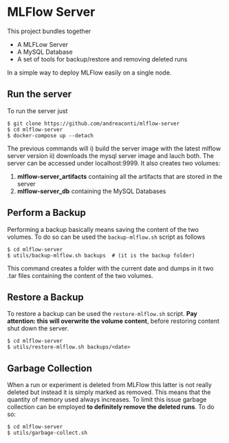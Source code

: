# MLFlow Server

This project bundles together

- A MLFLow Server
- A MySQL Database
- A set of tools for backup/restore and removing deleted runs

In a simple way to deploy MLFlow easily on a single node.

## Run the server

To run the server just

```
$ git clone https://github.com/andreaconti/mlflow-server
$ cd mlflow-server
$ docker-compose up --detach
```

The previous commands will i) build the server image with the latest mlflow server version ii) downloads the mysql server image and lauch both. The server can be accessed under localhost:9999. It also creates two volumes:

1. **mlflow-server_artifacts** containing all the artifacts that are stored in the server
2. **mlflow-server_db** containing the MySQL Databases

## Perform a Backup

Performing a backup basically means saving the content of the two volumes. To do so can be used the `backup-mlflow.sh` script as follows

```
$ cd mlflow-server
$ utils/backup-mlflow.sh backups  # (it is the backup folder)
```

This command creates a folder with the current date and dumps in it two .tar files containing the content of the two volumes.

## Restore a Backup

To restore a backup can be used the `restore-mlflow.sh` script. **Pay attention: this will overwrite the volume content**,
before restoring content shut down the server.

```
$ cd mlflow-server
$ utils/restore-mlflow.sh backups/<date>
```

## Garbage Collection

When a run or experiment is deleted from MLFlow this latter is not really deleted but instead it is simply marked as removed. This means that the quantity of memory used always increases. To limit this issue garbage collection can be employed **to definitely remove the deleted runs**. To do so:

```
$ cd mlflow-server
$ utils/garbage-collect.sh
```